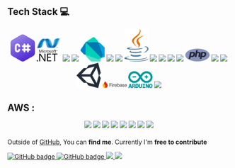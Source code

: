 
## Tech Stack :computer:
<div align="center">
  
  <img width="55" src="https://raw.githubusercontent.com/gilbarbara/logos/master/logos/c-sharp.svg"/>
  <img width="55" src="https://raw.githubusercontent.com/gilbarbara/logos/master/logos/dotnet.svg"/> 
  <img width="55" src="https://raw.githubusercontent.com/gilbarbara/logos/master/logos/flutter.svg"/>
  <img width="55" src="https://raw.githubusercontent.com/gilbarbara/logos/master/logos/database-labs.svg"/>
  <img width="55" src="https://raw.githubusercontent.com/gilbarbara/logos/master/logos/dart.svg"/>
  <img width="55" src="https://raw.githubusercontent.com/gilbarbara/logos/master/logos/mysql.svg"/>
  <img width="55" src="https://raw.githubusercontent.com/gilbarbara/logos/master/logos/android-icon.svg"/>
  <img width="55" src="https://raw.githubusercontent.com/gilbarbara/logos/master/logos/java.svg"/>
  <img width="55" src="https://raw.githubusercontent.com/gilbarbara/logos/master/logos/apple-app-store.svg"/>
  <img width="55" src="https://raw.githubusercontent.com/gilbarbara/logos/master/logos/aws.svg"/>
  <img width="55" src="https://raw.githubusercontent.com/gilbarbara/logos/master/logos/html-5.svg"/>
  <img width="55" src="https://raw.githubusercontent.com/gilbarbara/logos/master/logos/css-3.svg"/>
  <img width="55" src="https://raw.githubusercontent.com/gilbarbara/logos/master/logos/php.svg"/>
  <img width="55" src="https://raw.githubusercontent.com/gilbarbara/logos/master/logos/javascript.svg"/>
  <img width="55" src="https://raw.githubusercontent.com/gilbarbara/logos/master/logos/json.svg"/>
  <img width="55" src="https://raw.githubusercontent.com/gilbarbara/logos/master/logos/unity.svg"/>
  <img width="55" src="https://raw.githubusercontent.com/gilbarbara/logos/master/logos/firebase.svg"/>
  <img width="55" src="https://raw.githubusercontent.com/gilbarbara/logos/master/logos/arduino.svg"/>
  <img width="55" src="https://raw.githubusercontent.com/gilbarbara/logos/master/logos/figma.svg"/>

</div>


## AWS :
<div align="center">
   
  <img width="55" src="https://raw.githubusercontent.com/gilbarbara/logos/master/logos/aws.svg"/> 
  <img width="55" src="https://raw.githubusercontent.com/gilbarbara/logos/master/logos/aws-amplify.svg"/> 
  <img width="55" src="https://raw.githubusercontent.com/gilbarbara/logos/master/logos/aws-s3.svg"/> 
  <img width="55" src="https://raw.githubusercontent.com/gilbarbara/logos/master/logos/aws-rds.svg"/> 
  <img width="55" src="https://raw.githubusercontent.com/gilbarbara/logos/master/logos/aws-iam.svg"/> 
  <img width="55" src="https://raw.githubusercontent.com/gilbarbara/logos/master/logos/aws-cloudfront.svg"/> 
  <img width="55" src="https://raw.githubusercontent.com/gilbarbara/logos/master/logos/aws-dynamodb.svg"/> 
  <img width="55" src="https://raw.githubusercontent.com/gilbarbara/logos/master/logos/aws-ec2.svg"/> 
  

</div>


####

Outside of [GitHub](https://github.com/xerodays/), You can **find me**. Currently I'm **free to contribute**

<p >
  <a href="https://github.com/xerodays?tab=followers">
    <img src="https://komarev.com/ghpvc/?username=shahsomething&color=blue&label=Profile+Views" alt="GitHub badge" />
  </a>
  <a href="https://github.com/xerodays?tab=followers">
    <img src="https://img.shields.io/github/followers/shahsomething?label=follow&style=social" alt="GitHub badge" />
  </a>
  <a href="https://twitter.com/xerodays">
    <img src="https://img.shields.io/twitter/follow/shahsomething?style=social" />
  </a>
  <a href="https://www.linkedin.com/in/sayedidrees/">
    <img src="[https://img.shields.io/badge/-ShahRaza-blue?style=flat-square&logo=Linkedin&logoColor=white&link=https://www.linkedin.com/in/sayedidrees/](https://media.licdn.com/dms/image/D4D03AQHlCOYQjkQ9dg/profile-displayphoto-shrink_400_400/0/1676434791649?e=1691020800&v=beta&t=8jieQ3onJuzrM1bIa1nMoz1urJFvZWSF7VHAARsQGmA)" />
  </a>
</p>
